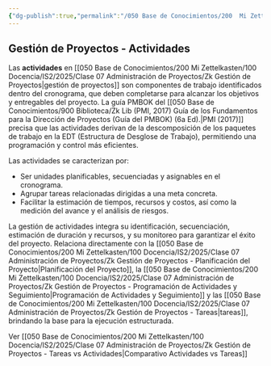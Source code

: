 ```yaml
---
{"dg-publish":true,"permalink":"/050 Base de Conocimientos/200  Mi Zettelkasten/100 Docencia/IS2/2025/Clase 07 Administración de Proyectos/Zk Gestión de Proyectos - Actividades/","tags":["definir"]}
---
```


## Gestión de Proyectos - Actividades

Las **actividades** en [[050 Base de Conocimientos/200  Mi Zettelkasten/100 Docencia/IS2/2025/Clase 07 Administración de Proyectos/Zk Gestión de Proyectos\|gestión de proyectos]] son componentes de trabajo identificados dentro del cronograma, que deben completarse para alcanzar los objetivos y entregables del proyecto. La guía PMBOK del [[050 Base de Conocimientos/900 Biblioteca/Zk Lib (PMI, 2017) Guía de los Fundamentos para la Dirección de Proyectos (Guía del PMBOK) (6a Ed).\|PMI (2017)]] precisa que las actividades derivan de la descomposición de los paquetes de trabajo en la EDT (Estructura de Desglose de Trabajo), permitiendo una programación y control más eficientes.

Las actividades se caracterizan por:

- Ser unidades planificables, secuenciadas y asignables en el cronograma.
- Agrupar tareas relacionadas dirigidas a una meta concreta.
- Facilitar la estimación de tiempos, recursos y costos, así como la medición del avance y el análisis de riesgos.

La gestión de actividades integra su identificación, secuenciación, estimación de duración y recursos, y su monitoreo para garantizar el éxito del proyecto. Relaciona directamente con la [[050 Base de Conocimientos/200  Mi Zettelkasten/100 Docencia/IS2/2025/Clase 07 Administración de Proyectos/Zk Gestión de Proyectos - Planificación del Proyecto\|Planificación del Proyecto]], la [[050 Base de Conocimientos/200  Mi Zettelkasten/100 Docencia/IS2/2025/Clase 07 Administración de Proyectos/Zk Gestión de Proyectos - Programación de Actividades y Seguimiento\|Programación de Actividades y Seguimiento]] y las [[050 Base de Conocimientos/200  Mi Zettelkasten/100 Docencia/IS2/2025/Clase 07 Administración de Proyectos/Zk Gestión de Proyectos - Tareas\|tareas]], brindando la base para la ejecución estructurada.

Ver [[050 Base de Conocimientos/200  Mi Zettelkasten/100 Docencia/IS2/2025/Clase 07 Administración de Proyectos/Zk Gestión de Proyectos - Tareas vs Actividades\|Comparativo Actividades vs Tareas]]